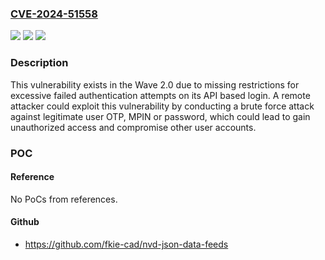 ### [CVE-2024-51558](https://cve.mitre.org/cgi-bin/cvename.cgi?name=CVE-2024-51558)
![](https://img.shields.io/static/v1?label=Product&message=Wave%202.0&color=blue)
![](https://img.shields.io/static/v1?label=Version&message=%3D%20%3C1.1.7%20&color=brighgreen)
![](https://img.shields.io/static/v1?label=Vulnerability&message=CWE-307%20Improper%20Restriction%20of%20Excessive%20Authentication%20Attempts&color=brighgreen)

### Description

This vulnerability exists in the Wave 2.0 due to missing restrictions for excessive failed authentication attempts on its API based login. A remote attacker could exploit this vulnerability by conducting a brute force attack against legitimate user OTP, MPIN or password, which could lead to gain unauthorized access and compromise other user accounts.

### POC

#### Reference
No PoCs from references.

#### Github
- https://github.com/fkie-cad/nvd-json-data-feeds

